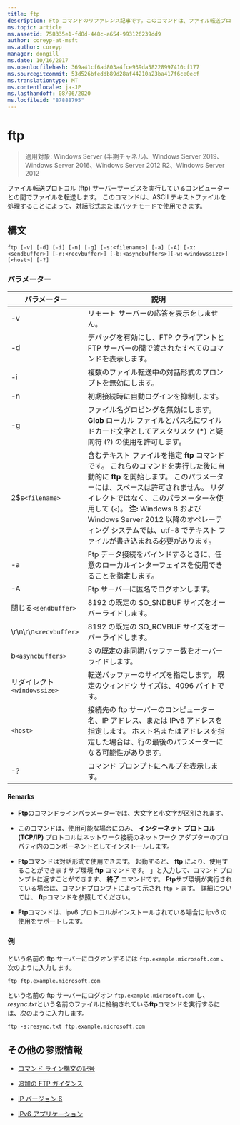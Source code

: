 ```yaml
---
title: ftp
description: Ftp コマンドのリファレンス記事です。このコマンドは、ファイル転送プロトコル (ftp) サーバーサービスを実行しているコンピューターとの間でファイルを転送します。
ms.topic: article
ms.assetid: 758335e1-fd8d-448c-a654-993126239dd9
author: coreyp-at-msft
ms.author: coreyp
manager: dongill
ms.date: 10/16/2017
ms.openlocfilehash: 369a41cf6ad803a4fce939da58228997410cf177
ms.sourcegitcommit: 53d526bfeddb89d28af44210a23ba417f6ce0ecf
ms.translationtype: MT
ms.contentlocale: ja-JP
ms.lasthandoff: 08/06/2020
ms.locfileid: "87888795"
---
```

# <a name="ftp"></a>ftp

> 適用対象: Windows Server (半期チャネル)、Windows Server 2019、Windows Server 2016、Windows Server 2012 R2、Windows Server 2012

ファイル転送プロトコル (ftp) サーバーサービスを実行しているコンピューターとの間でファイルを転送します。 このコマンドは、ASCII テキストファイルを処理することによって、対話形式またはバッチモードで使用できます。

## <a name="syntax"></a>構文

```
ftp [-v] [-d] [-i] [-n] [-g] [-s:<filename>] [-a] [-A] [-x:<sendbuffer>] [-r:<recvbuffer>] [-b:<asyncbuffers>][-w:<windowssize>][<host>] [-?]
```

### <a name="parameters"></a>パラメーター

| パラメーター | 説明 |
| ----------| ----------- |
| -v | リモート サーバーの応答を表示をしません。 |
| -d | デバッグを有効にし、FTP クライアントと FTP サーバーの間で渡されたすべてのコマンドを表示します。 |
| -i | 複数のファイル転送中の対話形式のプロンプトを無効にします。 |
| -n | 初期接続時に自動ログインを抑制します。 |
| -g | ファイル名グロビングを無効にします。  **Glob** ローカル ファイルとパス名にワイルドカード文字としてアスタリスク (*) と疑問符 (?) の使用を許可します。 |
| 2$s`<filename>` | 含むテキスト ファイルを指定 **ftp** コマンドです。 これらのコマンドを実行した後に自動的に **ftp** を開始します。 このパラメーターには、スペースは許可されません。 リダイレクトではなく、このパラメーターを使用して (`<`)。 **注:** Windows 8 および Windows Server 2012 以降のオペレーティング システムでは、utf-8 でテキスト ファイルが書き込まれる必要があります。 |
| -a | Ftp データ接続をバインドするときに、任意のローカルインターフェイスを使用できることを指定します。 |
| -A | Ftp サーバーに匿名でログオンします。 |
| 閉じる`<sendbuffer> `| 8192 の既定の SO_SNDBUF サイズをオーバーライドします。 |
| \r\n\r\n`<recvbuffer>` | 8192 の既定の SO_RCVBUF サイズをオーバーライドします。 |
| b`<asyncbuffers>` | 3 の既定の非同期バッファー数をオーバーライドします。 |
| リダイレクト`<windowssize>` | 転送バッファーのサイズを指定します。 既定のウィンドウ サイズは、4096 バイトです。 |
| `<host>` | 接続先の ftp サーバーのコンピューター名、IP アドレス、または IPv6 アドレスを指定します。 ホスト名またはアドレスを指定した場合は、行の最後のパラメーターになる可能性があります。 |
| -? | コマンド プロンプトにヘルプを表示します。 |

#### <a name="remarks"></a>Remarks

- **Ftp**のコマンドラインパラメーターでは、大文字と小文字が区別されます。

- このコマンドは、使用可能な場合にのみ、 **インターネット プロトコル (TCP/IP)** プロトコルはネットワーク接続のネットワーク アダプターのプロパティ内のコンポーネントとしてインストールします。

- **Ftp**コマンドは対話形式で使用できます。 起動すると、 **ftp** により、使用することができますサブ環境 **ftp** コマンドです。 」と入力して、コマンド プロンプトに返すことができます、 **終了** コマンドです。 **Ftp**サブ環境が実行されている場合は、コマンドプロンプトによって示され `ftp >` ます。 詳細については、 **ftp**コマンドを参照してください。

- **Ftp**コマンドは、ipv6 プロトコルがインストールされている場合に ipv6 の使用をサポートします。

### <a name="examples"></a>例

という名前の ftp サーバーにログオンするには `ftp.example.microsoft.com` 、次のように入力します。

```
ftp ftp.example.microsoft.com
```

という名前の ftp サーバーにログオン `ftp.example.microsoft.com` し、 *resync.txt*という名前のファイルに格納されている**ftp**コマンドを実行するには、次のように入力します。

```
ftp -s:resync.txt ftp.example.microsoft.com
```

## <a name="additional-references"></a>その他の参照情報

- [コマンド ライン構文の記号](command-line-syntax-key.md)

- [追加の FTP ガイダンス](/previous-versions/orphan-topics/ws.10/cc756013(v=ws.10))

- [IP バージョン 6](/previous-versions/windows/it-pro/windows-server-2003/cc738636(v=ws.10))

- [IPv6 アプリケーション](/previous-versions/windows/it-pro/windows-server-2003/cc782509(v=ws.10))
